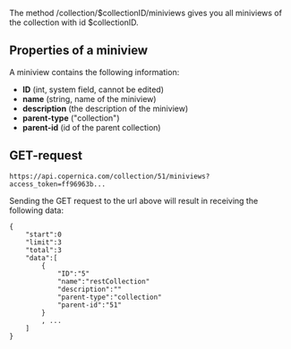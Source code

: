The method /collection/\$collectionID/miniviews gives you all miniviews
of the collection with id \$collectionID.

Properties of a miniview
------------------------

A miniview contains the following information:

-   **ID** (int, system field, cannot be edited)
-   **name** (string, name of the miniview)
-   **description** (the description of the miniview)
-   **parent-type** ("collection")
-   **parent-id** (id of the parent collection)

GET-request
-----------

```
https://api.copernica.com/collection/51/miniviews?access_token=ff96963b...
```

Sending the GET request to the url above will result in receiving the
following data:

```
{
    "start":0
    "limit":3
    "total":3
    "data":[
        {
            "ID":"5"
            "name":"restCollection"
            "description":""
            "parent-type":"collection"
            "parent-id":"51"
        }
        , ...
    ]
}
```
